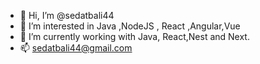 - 👋 Hi, I’m @sedatbali44
- 👀 I’m interested in Java ,NodeJS , React ,Angular,Vue
- 🌱 I’m currently working with Java, React,Nest and Next.
- 📫 sedatbali44@gmail.com

<!---
sedatbali44/sedatbali44 is a ✨ special ✨ repository because its `README.md` (this file) appears on your GitHub profile.
You can click the Preview link to take a look at your changes.
--->
